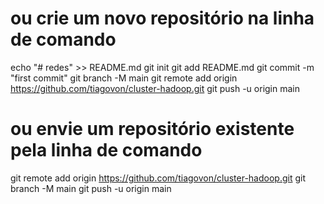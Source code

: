 # ou crie um novo repositório na linha de comando
echo "# redes" >> README.md
git init
git add README.md
git commit -m "first commit"
git branch -M main
git remote add origin https://github.com/tiagovon/cluster-hadoop.git
git push -u origin main






# ou envie um repositório existente pela linha de comando
git remote add origin https://github.com/tiagovon/cluster-hadoop.git
git branch -M main
git push -u origin main
